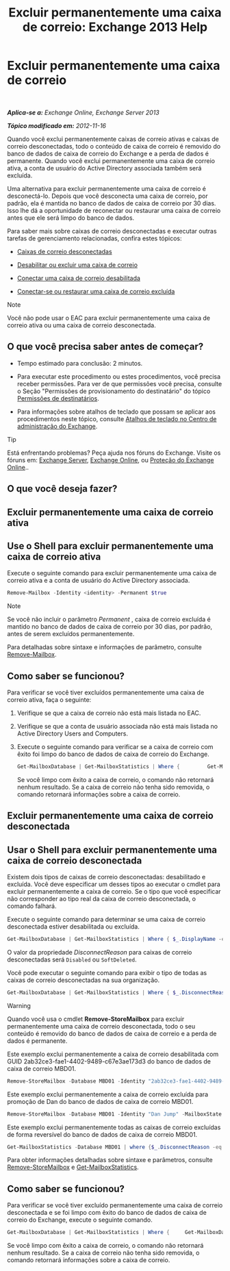 ﻿---
title: 'Excluir permanentemente uma caixa de correio: Exchange 2013 Help'
TOCTitle: Excluir permanentemente uma caixa de correio
ms:assetid: df35765a-0bef-4561-9846-d91d69c0269c
ms:mtpsurl: https://technet.microsoft.com/pt-br/library/JJ863440(v=EXCHG.150)
ms:contentKeyID: 50556299
ms.date: 05/22/2018
mtps_version: v=EXCHG.150
ms.translationtype: MT
---

# Excluir permanentemente uma caixa de correio

 

_**Aplica-se a:** Exchange Online, Exchange Server 2013_

_**Tópico modificado em:** 2012-11-16_

Quando você exclui permanentemente caixas de correio ativas e caixas de correio desconectadas, todo o conteúdo de caixa de correio é removido do banco de dados de caixa de correio do Exchange e a perda de dados é permanente. Quando você exclui permanentemente uma caixa de correio ativa, a conta de usuário do Active Directory associada também será excluída.

Uma alternativa para excluir permanentemente uma caixa de correio é desconectá-lo. Depois que você desconecta uma caixa de correio, por padrão, ela é mantida no banco de dados de caixa de correio por 30 dias. Isso lhe dá a oportunidade de reconectar ou restaurar uma caixa de correio antes que ele será limpo do banco de dados.

Para saber mais sobre caixas de correio desconectadas e executar outras tarefas de gerenciamento relacionadas, confira estes tópicos:

  - [Caixas de correio desconectadas](disconnected-mailboxes-exchange-2013-help.md)

  - [Desabilitar ou excluir uma caixa de correio](disable-or-delete-a-mailbox-exchange-2013-help.md)

  - [Conectar uma caixa de correio desabilitada](connect-a-disabled-mailbox-exchange-2013-help.md)

  - [Conectar-se ou restaurar uma caixa de correio excluída](connect-or-restore-a-deleted-mailbox-exchange-2013-help.md)


> [!NOTE]  
> Você não pode usar o EAC para excluir permanentemente uma caixa de correio ativa ou uma caixa de correio desconectada.



## O que você precisa saber antes de começar?

  - Tempo estimado para conclusão: 2 minutos.

  - Para executar este procedimento ou estes procedimentos, você precisa receber permissões. Para ver de que permissões você precisa, consulte o Seção "Permissões de provisionamento do destinatário" do tópico [Permissões de destinatários](recipients-permissions-exchange-2013-help.md).

  - Para informações sobre atalhos de teclado que possam se aplicar aos procedimentos neste tópico, consulte [Atalhos de teclado no Centro de administração do Exchange](keyboard-shortcuts-in-the-exchange-admin-center-exchange-online-protection-help.md).


> [!TIP]  
> Está enfrentando problemas? Peça ajuda nos fóruns do Exchange. Visite os fóruns em: <A href="https://go.microsoft.com/fwlink/p/?linkid=60612">Exchange Server</A>, <A href="https://go.microsoft.com/fwlink/p/?linkid=267542">Exchange Online</A>, ou <A href="https://go.microsoft.com/fwlink/p/?linkid=285351">Proteção do Exchange Online</A>..



## O que você deseja fazer?

## Excluir permanentemente uma caixa de correio ativa

## Use o Shell para excluir permanentemente uma caixa de correio ativa

Execute o seguinte comando para excluir permanentemente uma caixa de correio ativa e a conta de usuário do Active Directory associada.

```powershell
Remove-Mailbox -Identity <identity> -Permanent $true
```


> [!NOTE]  
> Se você não incluir o parâmetro <EM>Permanent</EM> , caixa de correio excluída é mantido no banco de dados de caixa de correio por 30 dias, por padrão, antes de serem excluídos permanentemente.



Para detalhadas sobre sintaxe e informações de parâmetro, consulte [Remove-Mailbox](https://technet.microsoft.com/pt-br/library/aa995948\(v=exchg.150\)).

## Como saber se funcionou?

Para verificar se você tiver excluídos permanentemente uma caixa de correio ativa, faça o seguinte:

1.  Verifique se que a caixa de correio não está mais listada no EAC.

2.  Verifique se que a conta de usuário associada não está mais listada no Active Directory Users and Computers.

3.  Execute o seguinte comando para verificar se a caixa de correio com êxito foi limpo do banco de dados de caixa de correio do Exchange.
    
    ```powershell
    Get-MailboxDatabase | Get-MailboxStatistics | Where {         Get-MailboxDatabase | Get-MailboxStatistics | Where { $_.DisplayName -eq "<display name>" }.DisplayName -eq "<display name>" }
    ```
    
    Se você limpo com êxito a caixa de correio, o comando não retornará nenhum resultado. Se a caixa de correio não tenha sido removida, o comando retornará informações sobre a caixa de correio.

## Excluir permanentemente uma caixa de correio desconectada

## Usar o Shell para excluir permanentemente uma caixa de correio desconectada

Existem dois tipos de caixas de correio desconectadas: desabilitado e excluída. Você deve especificar um desses tipos ao executar o cmdlet para excluir permanentemente a caixa de correio. Se o tipo que você especificar não corresponder ao tipo real da caixa de correio desconectada, o comando falhará.

Execute o seguinte comando para determinar se uma caixa de correio desconectada estiver desabilitada ou excluída.

```powershell
Get-MailboxDatabase | Get-MailboxStatistics | Where { $_.DisplayName -eq "<display name>" } | fl DisplayName,MailboxGuid,Database,DisconnectReason
```

O valor da propriedade *DisconnectReason* para caixas de correio desconectadas será `Disabled` ou `SoftDeleted`.

Você pode executar o seguinte comando para exibir o tipo de todas as caixas de correio desconectadas na sua organização.

```powershell
Get-MailboxDatabase | Get-MailboxStatistics | Where { $_.DisconnectReason -ne $null } | fl DisplayName,MailboxGuid,Database,DisconnectReason
```


> [!WARNING]  
> Quando você usa o cmdlet <STRONG>Remove-StoreMailbox</STRONG> para excluir permanentemente uma caixa de correio desconectada, todo o seu conteúdo é removido do banco de dados de caixa de correio e a perda de dados é permanente.


Este exemplo exclui permanentemente a caixa de correio desabilitada com GUID 2ab32ce3-fae1-4402-9489-c67e3ae173d3 do banco de dados de caixa de correio MBD01.

```powershell
Remove-StoreMailbox -Database MBD01 -Identity "2ab32ce3-fae1-4402-9489-c67e3ae173d3" -MailboxState Disabled
```

Este exemplo exclui permanentemente a caixa de correio excluída para promoção de Dan do banco de dados de caixa de correio MBD01.

```powershell
Remove-StoreMailbox -Database MBD01 -Identity "Dan Jump" -MailboxState SoftDeleted
```

Este exemplo exclui permanentemente todas as caixas de correio excluídas de forma reversível do banco de dados de caixa de correio MBD01.

```powershell
Get-MailboxStatistics -Database MBD01 | where {$_.DisconnectReason -eq "SoftDeleted"} | ForEach {Remove-StoreMailbox -Database $_.Database -Identity $_.MailboxGuid -MailboxState SoftDeleted}
```

Para obter informações detalhadas sobre sintaxe e parâmetros, consulte [Remove-StoreMailbox](https://technet.microsoft.com/pt-br/library/ff829913\(v=exchg.150\)) e [Get-MailboxStatistics](https://technet.microsoft.com/pt-br/library/bb124612\(v=exchg.150\)).

## Como saber se funcionou?

Para verificar se você tiver excluído permanentemente uma caixa de correio desconectada e se foi limpo com êxito do banco de dados de caixa de correio do Exchange, execute o seguinte comando.

```powershell
Get-MailboxDatabase | Get-MailboxStatistics | Where {     Get-MailboxDatabase | Get-MailboxStatistics | Where { $_.DisplayName -eq "<display name>" }.DisplayName -eq "<display name>" }
```

Se você limpo com êxito a caixa de correio, o comando não retornará nenhum resultado. Se a caixa de correio não tenha sido removida, o comando retornará informações sobre a caixa de correio.